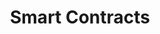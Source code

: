 ---
title: Smart Contracts
description: TODO
hide: 
    - feedback
template: subsection-index-page.html
---
